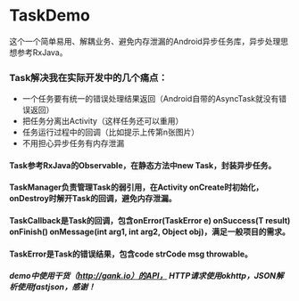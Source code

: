 # TaskDemo
这个一个简单易用、解耦业务、避免内存泄漏的Android异步任务库，异步处理思想参考RxJava。

### Task解决我在实际开发中的几个痛点：

* 一个任务要有统一的错误处理结果返回（Android自带的AsyncTask就没有错误返回）
* 把任务分离出Activity（这样任务还可以重用）
* 任务运行过程中的回调（比如提示上传第n张图片）
* 不用担心异步任务有内存泄漏


#### Task参考RxJava的Observable，在静态方法中new Task，封装异步任务。

#### TaskManager负责管理Task的弱引用，在Activity onCreate时初始化，onDestroy时解开Task的回调，避免内存泄漏。

#### TaskCallback是Task的回调，包含onError(TaskError e) onSuccess(T result) onFinish() onMessage(int arg1, int arg2, Object obj)，满足一般项目的需求。

#### TaskError是Task的错误结果，包含code strCode msg throwable。


##### demo中使用干货（http://gank.io）的API， HTTP请求使用okhttp，JSON解析使用fastjson，感谢！
